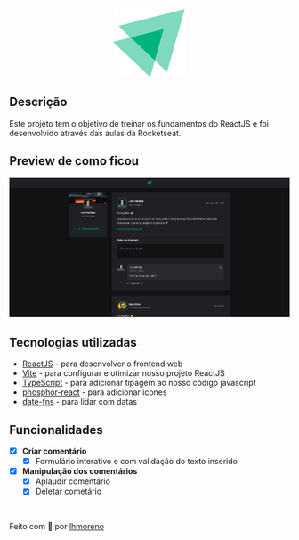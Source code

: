 <div align="center">
  <img src="src/assets/ignite-logo.svg" alt="Logo mostrando um foguete ao lado do nome todoo" />
</div>

## Descrição

Este projeto tem o objetivo de treinar os fundamentos do ReactJS e foi desenvolvido através das aulas da Rocketseat.

## Preview de como ficou

<div align="center">
  <img src=".github/preview.png" alt="Logo mostrando o ignite feed" />
</div>

## Tecnologias utilizadas

- [ReactJS](https://github.com/facebook/react) - para desenvolver o frontend web
- [Vite](https://github.com/vitejs/vite) - para configurar e otimizar nosso projeto ReactJS
- [TypeScript](https://github.com/microsoft/TypeScript) - para adicionar tipagem ao nosso código javascript
- [phosphor-react](https://github.com/phosphor-icons/react) - para adicionar icones
- [date-fns](https://github.com/date-fns/date-fns) - para lidar com datas

## Funcionalidades

- [x] **Criar comentário**
  - [x] Formulário interativo e com validação do texto inserido
- [x] **Manipulação dos comentários**
  - [x] Aplaudir comentário
  - [x] Deletar cometário

<br />

Feito com 💙 por [lhmoreno](https://github.com/lhmoreno)

